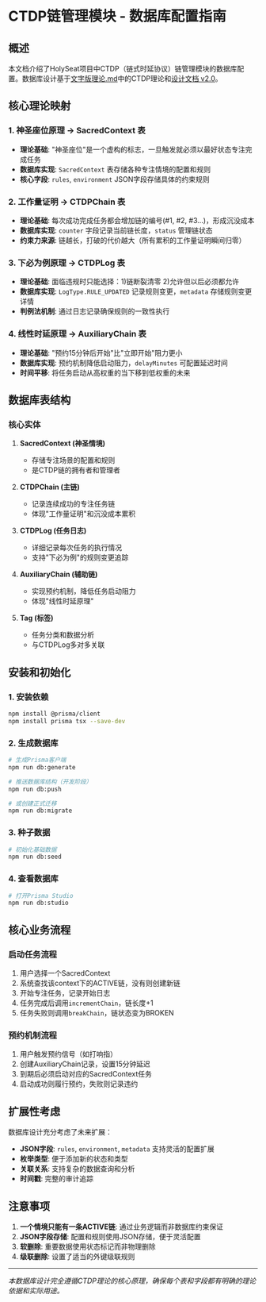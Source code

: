# CTDP链管理模块 - 数据库配置指南

## 概述

本文档介绍了HolySeat项目中CTDP（链式时延协议）链管理模块的数据库配置。数据库设计基于[文字版理论.md](../Docs/文字版理论.md)中的CTDP理论和[设计文档 v2.0](../Docs/Modules/HolySeat%20-%20CTDP链管理模块设计文档%20v2.0.md)。

## 核心理论映射

### 1. 神圣座位原理 → SacredContext 表
- **理论基础**: "神圣座位"是一个虚构的标志，一旦触发就必须以最好状态专注完成任务
- **数据库实现**: `SacredContext` 表存储各种专注情境的配置和规则
- **核心字段**: `rules`, `environment` JSON字段存储具体的约束规则

### 2. 工作量证明 → CTDPChain 表
- **理论基础**: 每次成功完成任务都会增加链的编号(#1, #2, #3...)，形成沉没成本
- **数据库实现**: `counter` 字段记录当前链长度，`status` 管理链状态
- **约束力来源**: 链越长，打破的代价越大（所有累积的工作量证明瞬间归零）

### 3. 下必为例原理 → CTDPLog 表
- **理论基础**: 面临违规时只能选择：1)链断裂清零 2)允许但以后必须都允许
- **数据库实现**: `LogType.RULE_UPDATED` 记录规则变更，`metadata` 存储规则变更详情
- **判例法机制**: 通过日志记录确保规则的一致性执行

### 4. 线性时延原理 → AuxiliaryChain 表
- **理论基础**: "预约15分钟后开始"比"立即开始"阻力更小
- **数据库实现**: 预约机制降低启动阻力，`delayMinutes` 可配置延迟时间
- **时间平移**: 将任务启动从高权重的当下移到低权重的未来

## 数据库表结构

### 核心实体

1. **SacredContext (神圣情境)**
   - 存储专注场景的配置和规则
   - 是CTDP链的拥有者和管理者

2. **CTDPChain (主链)**
   - 记录连续成功的专注任务链
   - 体现"工作量证明"和沉没成本累积

3. **CTDPLog (任务日志)**
   - 详细记录每次任务的执行情况
   - 支持"下必为例"的规则变更追踪

4. **AuxiliaryChain (辅助链)**
   - 实现预约机制，降低任务启动阻力
   - 体现"线性时延原理"

5. **Tag (标签)**
   - 任务分类和数据分析
   - 与CTDPLog多对多关联

## 安装和初始化

### 1. 安装依赖
```bash
npm install @prisma/client
npm install prisma tsx --save-dev
```

### 2. 生成数据库
```bash
# 生成Prisma客户端
npm run db:generate

# 推送数据库结构（开发阶段）
npm run db:push

# 或创建正式迁移
npm run db:migrate
```

### 3. 种子数据
```bash
# 初始化基础数据
npm run db:seed
```

### 4. 查看数据库
```bash
# 打开Prisma Studio
npm run db:studio
```

## 核心业务流程

### 启动任务流程
1. 用户选择一个SacredContext
2. 系统查找该context下的ACTIVE链，没有则创建新链
3. 开始专注任务，记录开始日志
4. 任务完成后调用`incrementChain`，链长度+1
5. 任务失败则调用`breakChain`，链状态变为BROKEN

### 预约机制流程
1. 用户触发预约信号（如打响指）
2. 创建AuxiliaryChain记录，设置15分钟延迟
3. 到期后必须启动对应的SacredContext任务
4. 启动成功则履行预约，失败则记录违约

## 扩展性考虑

数据库设计充分考虑了未来扩展：

- **JSON字段**: `rules`, `environment`, `metadata` 支持灵活的配置扩展
- **枚举类型**: 便于添加新的状态和类型
- **关联关系**: 支持复杂的数据查询和分析
- **时间戳**: 完整的审计追踪

## 注意事项

1. **一个情境只能有一条ACTIVE链**: 通过业务逻辑而非数据库约束保证
2. **JSON字段存储**: 配置和规则使用JSON存储，便于灵活配置
3. **软删除**: 重要数据使用状态标记而非物理删除
4. **级联删除**: 设置了适当的外键级联规则

---

*本数据库设计完全遵循CTDP理论的核心原理，确保每个表和字段都有明确的理论依据和实际用途。*
